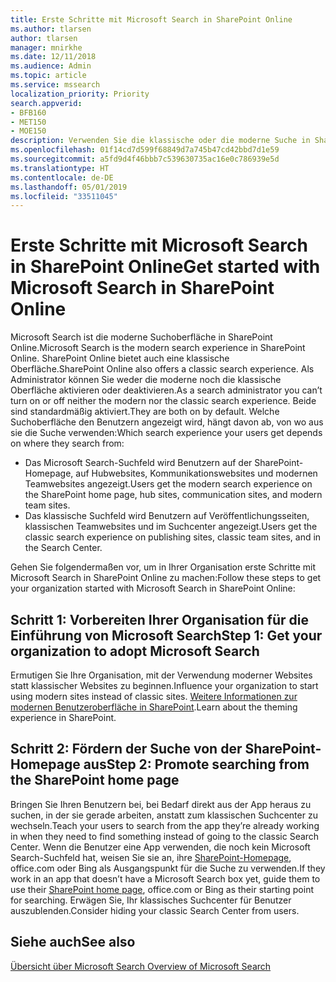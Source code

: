 ```yaml
---
title: Erste Schritte mit Microsoft Search in SharePoint Online
ms.author: tlarsen
author: tlarsen
manager: mnirkhe
ms.date: 12/11/2018
ms.audience: Admin
ms.topic: article
ms.service: mssearch
localization_priority: Priority
search.appverid:
- BFB160
- MET150
- MOE150
description: Verwenden Sie die klassische oder die moderne Suche in SharePoint Online?
ms.openlocfilehash: 01f14cd7d599f68849d7a745b47cd42bbd7d1e59
ms.sourcegitcommit: a5fd9d4f46bbb7c539630735ac16e0c786939e5d
ms.translationtype: HT
ms.contentlocale: de-DE
ms.lasthandoff: 05/01/2019
ms.locfileid: "33511045"
---
```

# <a name="get-started-with-microsoft-search-in-sharepoint-online"></a><span data-ttu-id="83893-103">Erste Schritte mit Microsoft Search in SharePoint Online</span><span class="sxs-lookup"><span data-stu-id="83893-103">Get started with Microsoft Search in SharePoint Online</span></span>

<span data-ttu-id="83893-104">Microsoft Search ist die moderne Suchoberfläche in SharePoint Online.</span><span class="sxs-lookup"><span data-stu-id="83893-104">Microsoft Search is the modern search experience in SharePoint Online.</span></span> <span data-ttu-id="83893-105">SharePoint Online bietet auch eine klassische Oberfläche.</span><span class="sxs-lookup"><span data-stu-id="83893-105">SharePoint Online also offers a classic search experience.</span></span> <span data-ttu-id="83893-106">Als Administrator können Sie weder die moderne noch die klassische Oberfläche aktivieren oder deaktivieren.</span><span class="sxs-lookup"><span data-stu-id="83893-106">As a search administrator you can’t turn on or off neither the modern nor the classic search experience.</span></span> <span data-ttu-id="83893-107">Beide sind standardmäßig aktiviert.</span><span class="sxs-lookup"><span data-stu-id="83893-107">They are both on by default.</span></span> <span data-ttu-id="83893-108">Welche Suchoberfläche den Benutzern angezeigt wird, hängt davon ab, von wo aus sie die Suche verwenden:</span><span class="sxs-lookup"><span data-stu-id="83893-108">Which search experience your users get depends on where they search from:</span></span>

- <span data-ttu-id="83893-109">Das Microsoft Search-Suchfeld wird Benutzern auf der SharePoint-Homepage, auf Hubwebsites, Kommunikationswebsites und modernen Teamwebsites angezeigt.</span><span class="sxs-lookup"><span data-stu-id="83893-109">Users get the modern search experience on the SharePoint home page, hub sites, communication sites, and modern team sites.</span></span> 
- <span data-ttu-id="83893-110">Das klassische Suchfeld wird Benutzern auf Veröffentlichungsseiten, klassischen Teamwebsites und im Suchcenter angezeigt.</span><span class="sxs-lookup"><span data-stu-id="83893-110">Users get the classic search experience on publishing sites, classic team sites, and in the Search Center.</span></span>

<span data-ttu-id="83893-111">Gehen Sie folgendermaßen vor, um in Ihrer Organisation erste Schritte mit Microsoft Search in SharePoint Online zu machen:</span><span class="sxs-lookup"><span data-stu-id="83893-111">Follow these steps to get your organization started with Microsoft Search in SharePoint Online:</span></span> 
## <a name="step-1-get-your-organization-to-adopt-microsoft-search"></a><span data-ttu-id="83893-112">Schritt 1: Vorbereiten Ihrer Organisation für die Einführung von Microsoft Search</span><span class="sxs-lookup"><span data-stu-id="83893-112">Step 1: Get your organization to adopt Microsoft Search</span></span> 
<span data-ttu-id="83893-113">Ermutigen Sie Ihre Organisation, mit der Verwendung moderner Websites statt klassischer Websites zu beginnen.</span><span class="sxs-lookup"><span data-stu-id="83893-113">Influence your organization to start using modern sites instead of classic sites.</span></span> <span data-ttu-id="83893-114">[Weitere Informationen zur modernen Benutzeroberfläche in SharePoint](https://support.office.com/article/SharePoint-classic-and-modern-experiences-5725c103-505d-4a6e-9350-300d3ec7d73f).</span><span class="sxs-lookup"><span data-stu-id="83893-114">Learn about the theming experience in SharePoint.</span></span>
## <a name="step-2-promote-searching-from-the-sharepoint-home-page"></a><span data-ttu-id="83893-115">Schritt 2: Fördern der Suche von der SharePoint-Homepage aus</span><span class="sxs-lookup"><span data-stu-id="83893-115">Step 2: Promote searching from the SharePoint home page</span></span> 
<span data-ttu-id="83893-116">Bringen Sie Ihren Benutzern bei, bei Bedarf direkt aus der App heraus zu suchen, in der sie gerade arbeiten, anstatt zum klassischen Suchcenter zu wechseln.</span><span class="sxs-lookup"><span data-stu-id="83893-116">Teach your users to search from the app they’re already working in when they need to find something instead of going to the classic Search Center.</span></span> <span data-ttu-id="83893-117">Wenn die Benutzer eine App verwenden, die noch kein Microsoft Search-Suchfeld hat, weisen Sie sie an, ihre [SharePoint-Homepage](https://microsoft.sharepoint.com/_layouts/15/sharepoint.aspx), office.com oder Bing als Ausgangspunkt für die Suche zu verwenden.</span><span class="sxs-lookup"><span data-stu-id="83893-117">If they work in an app that doesn’t have a Microsoft Search box yet, guide them to use their [SharePoint home page](https://microsoft.sharepoint.com/_layouts/15/sharepoint.aspx), office.com or Bing as their starting point for searching.</span></span> <span data-ttu-id="83893-118">Erwägen Sie, Ihr klassisches Suchcenter für Benutzer auszublenden.</span><span class="sxs-lookup"><span data-stu-id="83893-118">Consider hiding your classic Search Center from users.</span></span>

## <a name="see-also"></a><span data-ttu-id="83893-119">Siehe auch</span><span class="sxs-lookup"><span data-stu-id="83893-119">See also</span></span>
[<span data-ttu-id="83893-120">Übersicht über Microsoft Search </span><span class="sxs-lookup"><span data-stu-id="83893-120">Overview of Microsoft Search</span></span>](overview-microsoft-search.md)